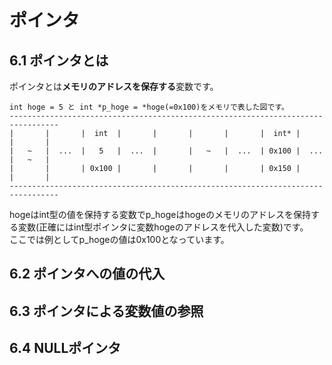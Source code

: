 # ポインタ
## 6.1 ポインタとは
ポインタとは**メモリのアドレスを保存する**変数です。
```
int hoge = 5 と int *p_hoge = *hoge(=0x100)をメモリで表した図です。
---------------------------------------------------------------------------------
|       |       |  int  |       |       |       |       |  int* |       |       |
|   ~   |  ...  |   5   |  ...  |       |   ~   |  ...  | 0x100 |  ...  |   ~   |
|       |       | 0x100 |       |       |       |       | 0x150 |       |       |
---------------------------------------------------------------------------------
```
hogeはint型の値を保持する変数でp_hogeはhogeのメモリのアドレスを保持する変数(正確にはint型ポインタに変数hogeのアドレスを代入した変数)です。  
ここでは例としてp_hogeの値は0x100となっています。
## 6.2 ポインタへの値の代入
## 6.3 ポインタによる変数値の参照
## 6.4 NULLポインタ
